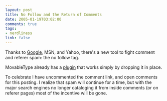 ```yaml
--- 
layout: post
title: No Follow and the Return of Comments
date: 2005-01-19T03:02:00
comments: true
tags:
- nerdliness
link: false
---
```

Thanks to <a href="http://www.google.com/googleblog/2005/01/preventing-comment-spam.html" title="Google No Follow">Google</a>, MSN, and Yahoo, there's a new tool to fight comment and referer spam: the no follow tag.

MovableType already has a <a href="http://www.movabletype.org/news/2005/01/movable_type_nofollow_p.shtml" title="MovableType Nofollow plugin">plugin</a> that works simply by dropping it in place.

To celebrate I have uncommented the comment link, and open comments for this posting. I realize that spam will continue for a time, but with the major search engines no longer cataloging it from inside comments (or on referer pages) most of the incentive will be gone.
